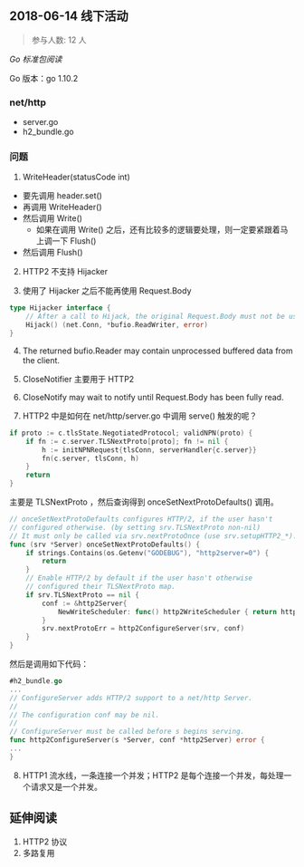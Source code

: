 ## 2018-06-14 线下活动

>参与人数: 12 人

*Go 标准包阅读*

Go 版本：go 1.10.2

### net/http

- server.go
- h2_bundle.go

### 问题

1. 	WriteHeader(statusCode int)

- 要先调用 header.set()
- 再调用 WriteHeader() 
- 然后调用 Write()
	- 如果在调用 Write() 之后，还有比较多的逻辑要处理，则一定要紧跟着马上调一下 Flush()
- 然后调用 Flush()

2. HTTP2 不支持 Hijacker

3. 使用了 Hijacker 之后不能再使用 Request.Body

```go
type Hijacker interface {
	// After a call to Hijack, the original Request.Body must not be used.
	Hijack() (net.Conn, *bufio.ReadWriter, error)
}
```

4. The returned bufio.Reader may contain unprocessed buffered data from the client.

5. CloseNotifier 主要用于 HTTP2

6. CloseNotify may wait to notify until Request.Body has been fully read.

7. HTTP2 中是如何在 net/http/server.go 中调用 serve() 触发的呢？

```go
if proto := c.tlsState.NegotiatedProtocol; validNPN(proto) {
	if fn := c.server.TLSNextProto[proto]; fn != nil {
		h := initNPNRequest{tlsConn, serverHandler{c.server}}
		fn(c.server, tlsConn, h)
	}
	return
}
```

主要是 TLSNextProto ，然后查询得到 onceSetNextProtoDefaults() 调用。

```go
// onceSetNextProtoDefaults configures HTTP/2, if the user hasn't
// configured otherwise. (by setting srv.TLSNextProto non-nil)
// It must only be called via srv.nextProtoOnce (use srv.setupHTTP2_*).
func (srv *Server) onceSetNextProtoDefaults() {
	if strings.Contains(os.Getenv("GODEBUG"), "http2server=0") {
		return
	}
	// Enable HTTP/2 by default if the user hasn't otherwise
	// configured their TLSNextProto map.
	if srv.TLSNextProto == nil {
		conf := &http2Server{
			NewWriteScheduler: func() http2WriteScheduler { return http2NewPriorityWriteScheduler(nil) },
		}
		srv.nextProtoErr = http2ConfigureServer(srv, conf)
	}
}
```

然后是调用如下代码：

```go
#h2_bundle.go
...
// ConfigureServer adds HTTP/2 support to a net/http Server.
//
// The configuration conf may be nil.
//
// ConfigureServer must be called before s begins serving.
func http2ConfigureServer(s *Server, conf *http2Server) error {
...
}
```

8. HTTP1 流水线，一条连接一个并发；HTTP2 是每个连接一个并发，每处理一个请求又是一个并发。

## 延伸阅读

1. HTTP2 协议
2. 多路复用
